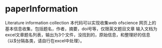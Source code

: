 # paperInformation
Literature information collection
本代码可以实现收集web ofscience 网页上的基本信息收集，包括题名，作者，摘要，doi号等，仅限英文题目文章
输入文档为excel文章题名列表，输出为3个文件，没找到的，原始信息，和整理好的信息（以$分隔各类，请自行在excel中处理）。

